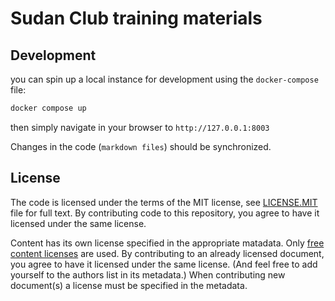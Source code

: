 # Sudan Club training materials

## Development

you can spin up a local instance for development using the `docker-compose` file:

```bash
docker compose up
```
then simply navigate in your browser to `http://127.0.0.1:8003`

Changes in the code (`markdown files`) should be synchronized.

## License


The code is licensed under the terms of the MIT license, see [LICENSE.MIT] file
for full text. By contributing code to this repository, you agree to have it
licensed under the same license.

Content has its own license specified in the appropriate matadata.
Only [free content licenses] are used. By contributing to an already licensed
document, you agree to have it licensed under the same license.
(And feel free to add yourself to the authors list in its metadata.)
When contributing new document(s) a license must be specified in the metadata.

[LICENSE.MIT]: https://github.com/pyvec/naucse.python.cz/blob/master/LICENSE.MIT
[free content licenses]: https://en.wikipedia.org/wiki/List_of_free_content_licenses
